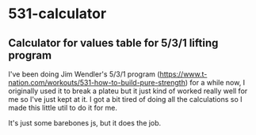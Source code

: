 # 531-calculator

## Calculator for values table for 5/3/1 lifting program

I've been doing Jim Wendler's 5/3/1 program (https://www.t-nation.com/workouts/531-how-to-build-pure-strength) for a while now, I originally used it to break a plateu but it just kind of worked really well for me so I've just kept at it.
I got a bit tired of doing all the calculations so I made this little util to do it for me. 

It's just some barebones js, but it does the job. 
